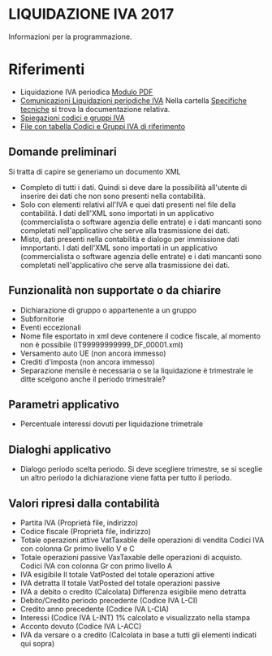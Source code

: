 # LIQUIDAZIONE IVA 2017 

Informazioni per la programmazione.

# Riferimenti
* Liquidazione IVA periodica [Modulo PDF](http://www.agenziaentrate.gov.it/wps/wcm/connect/f8544907-3410-4ad0-a6c8-84a03f91868b/IVA+period_2017_mod_istr.pdf?MOD=AJPERES&CACHEID=f8544907-3410-4ad0-a6c8-84a03f91868b)
* [Comunicazioni Liquidazioni periodiche IVA](http://www.informazionefiscale.it/IMG/pdf/comunicazione_liquidazioni_iva_trimestrali_modello.pdf) 
Nella cartella [Specifiche tecniche](https://github.com/BananaAccounting/Italia/tree/master/Iva/2017/Specifiche) si trova la documentazione relativa.
* [Spiegazioni codici e gruppi IVA](https://github.com/BananaAccounting/Italia/blob/master/Iva/2017/codiciIVA.md)
* [File con tabella Codici e Gruppi IVA di riferimento](https://github.com/BananaAccounting/Italia/raw/master/Iva/2017/TestCases/InventatoIVA2017.ac2)

## Domande preliminari
Si tratta di capire se generiamo un documento XML 
* Completo di tutti i dati. 
  Quindi si deve dare la possibilità all'utente di inserire dei dati che non sono presenti nella contabilità.
* Solo con elementi relativi all'IVA e quei dati presenti nel file della contabilità.
  I dati dell'XML sono importati in un applicativo  (commercialista o software agenzia delle entrate) e i dati mancanti sono completati nell'applicativo che serve alla trasmissione dei dati.
* Misto, dati presenti nella contabilità e dialogo per immissione dati imnportanti. 
  I dati dell'XML sono importati in un applicativo  (commercialista o software agenzia delle entrate) e i dati mancanti sono completati nell'applicativo che serve alla trasmissione dei dati.

## Funzionalità non supportate o da chiarire
* Dichiarazione di gruppo o appartenente a un gruppo
* Subfornitorie
* Eventi eccezionali
* Nome file esportato in xml deve contenere il codice fiscale, al momento non è possibile (IT99999999999_DF_00001.xml)
* Versamento auto UE (non ancora immesso)
* Crediti d'imposta (non ancora immesso)
* Separazione mensile è necessaria o se la liquidazione è trimestrale le ditte scelgono anche il periodo trimestrale? 


## Parametri applicativo 
* Percentuale interessi dovuti per liquidazione trimetrale

## Dialoghi applicativo 
* Dialogo periodo scelta periodo.
  Si deve scegliere trimestre, se si sceglie un altro periodo la dichiarazione viene fatta per tutto il periodo.

## Valori ripresi dalla contabilità
* Partita IVA (Proprietà file, indirizzo)
* Codice fiscale (Proprietà file, indirizzo)
* Totale operazioni attive
  VatTaxable delle operazioni di vendita 
  Codici IVA con colonna Gr primo livello V e C
* Totale operazioni passive
  VaxTaxable delle operazioni di acquisto.
  Codici IVA con colonna Gr con primo livello A
* IVA esigibile
  Il totale VatPosted del totale operazioni attive
* IVA detratta
  Il totale VatPosted del totale operazioni passive
* IVA a debito o credito (Calcolata) 
  Differenza esigibile meno detratta
* Debito/Credito periodo precedente (Codice IVA L-CI)
* Credito anno precedente (Codice IVA L-CIA)
* Interessi (Codice IVA L-INT)
  1% calcolato e visualizzato nella stampa
* Acconto dovuto (Codice IVA L-ACC)
* IVA da versare o a credito (Calcolata in base a tutti gli elementi indicati qui sopra)






